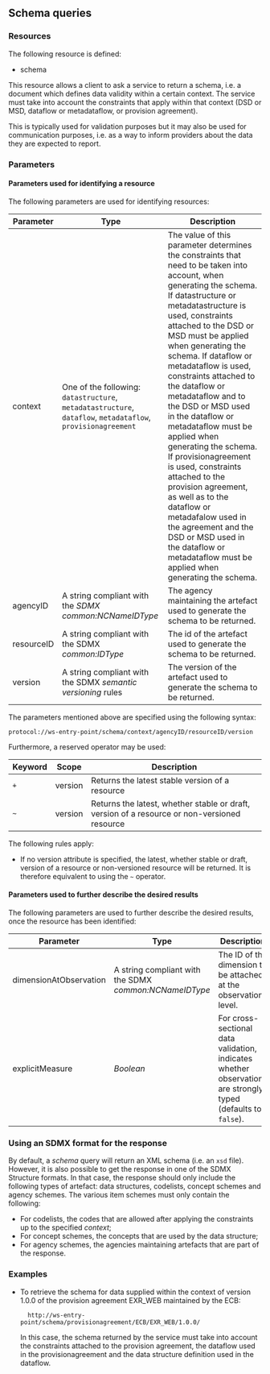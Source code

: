 ## Schema queries


### Resources

The following resource is defined:

- schema

This resource allows a client to ask a service to return a schema, i.e. a document which defines data validity within a certain context. The service must take into account the constraints that apply within that context (DSD or MSD, dataflow or metadataflow, or provision agreement).

This is typically used for validation purposes but it may also be used for communication purposes, i.e. as a way to inform providers about the data they are expected to report.

### Parameters

#### Parameters used for identifying a resource

The following parameters are used for identifying resources:

Parameter | Type | Description
--- | --- | ---
context | One of the following: `datastructure`, `metadatastructure`, `dataflow`, `metadataflow`, `provisionagreement` | The value of this parameter determines the constraints that need to be taken into account, when generating the schema. If datastructure or metadatastructure is used, constraints attached to the DSD or MSD must be applied when generating the schema. If dataflow or metadataflow is used, constraints attached to the dataflow or metadataflow and to the DSD or MSD used in the dataflow or metadataflow must be applied when generating the schema. If provisionagreement is used, constraints attached to the provision agreement, as well as to the dataflow or metadafalow used in the agreement and the DSD or MSD used in the dataflow or metadataflow must be applied when generating the schema.
agencyID | A string compliant with the *SDMX common:NCNameIDType* | The agency maintaining the artefact used to generate the schema to be returned.
resourceID | A string compliant with the SDMX *common:IDType* | The id of the artefact used to generate the schema to be returned.
version | A string compliant with the SDMX *semantic versioning* rules| The version of the artefact used to generate the schema to be returned.

The parameters mentioned above are specified using the following syntax:

    protocol://ws-entry-point/schema/context/agencyID/resourceID/version
    
Furthermore, a reserved operator may be used:

Keyword | Scope | Description 
--- | --- | ---
`+` | version | Returns the latest stable version of a resource
`~` | version | Returns the latest, whether stable or draft, version of a resource or non-versioned resource

The following rules apply:

  - If no version attribute is specified, the latest, whether stable or draft, version of a resource or non-versioned resource will be returned. It is therefore equivalent to using the `~` operator.

#### Parameters used to further describe the desired results

The following parameters are used to further describe the desired results, once the resource has been identified:

Parameter | Type | Description
--- | --- | ---
dimensionAtObservation | A string compliant with the SDMX *common:NCNameIDType* | The ID of the dimension to be attached at the observation level.
explicitMeasure | *Boolean* | For cross-sectional data validation, indicates whether observations are strongly typed (defaults to `false`).

### Using an SDMX format for the response

By default, a *schema* query will return an XML schema (i.e. an `xsd` file). However, it is also possible to get the response in one of the SDMX Structure formats. In that case, the response should only include the following types of artefact: data structures, codelists, concept schemes and agency schemes. The various item schemes must only contain the following:

- For codelists, the codes that are allowed after applying the constraints up to the specified *context*;
- For concept schemes, the concepts that are used by the data structure;
- For agency schemes, the agencies maintaining artefacts that are part of the response.

### Examples

* To retrieve the schema for data supplied within the context of version 1.0.0 of the provision agreement EXR_WEB maintained by the ECB:

        http://ws-entry-point/schema/provisionagreement/ECB/EXR_WEB/1.0.0/

    In this case, the schema returned by the service must take into account the constraints attached to the provision agreement, the dataflow used in the provisionagreement and the data structure definition used in the dataflow.
